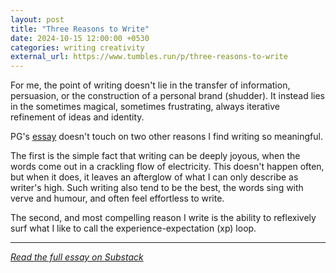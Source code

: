 ```yaml
---
layout: post
title: "Three Reasons to Write"
date: 2024-10-15 12:00:00 +0530
categories: writing creativity
external_url: https://www.tumbles.run/p/three-reasons-to-write
---
```


For me, the point of writing doesn't lie in the transfer of information, persuasion, or the construction of a personal brand (shudder). It instead lies in the sometimes magical, sometimes frustrating, always iterative refinement of ideas and identity.

PG's [essay](https://www.paulgraham.com/words.html) doesn't touch on two other reasons I find writing so meaningful.

The first is the simple fact that writing can be deeply joyous, when the words come out in a crackling flow of electricity. This doesn't happen often, but when it does, it leaves an afterglow of what I can only describe as writer's high. Such writing also tend to be the best, the words sing with verve and humour, and often feel effortless to write.

The second, and most compelling reason I write is the ability to reflexively surf what I like to call the experience-expectation (xp) loop.

---

*[Read the full essay on Substack](https://www.tumbles.run/p/three-reasons-to-write)*